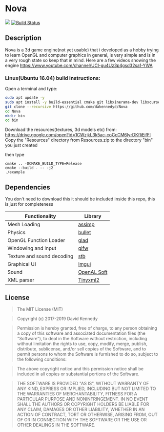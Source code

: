 # Nova
![](https://i.imgur.com/CriXiIo.jpg?raw=true)
[![Build Status](https://travis-ci.com/dakennedyd/Nova.svg?token=sNzFKmUxnz5KdnspDAiK&branch=development)](https://travis-ci.com/dakennedyd/Nova)

## Description
Nova is a 3d game engine(not yet usable) that i developed as a hobby trying to learn OpenGL and computer graphics in general, is very simple and is in a very rough state so keep that in mind.
Here are a few videos showing the engine https://www.youtube.com/channel/UCI-gu4Uz3p4gsd32sa1-YWA

### Linux(Ubuntu 16.04) build instructions:
Open a terminal and type:
```bash
sudo apt update -y
sudo apt install -y build-essential cmake git libxinerama-dev libxcursor-dev xorg-dev libpulse-dev portaudio19-dev libsndio-dev
git clone --recursive https://github.com/dakennedyd/Nova
cd Nova
mkdir bin
cd bin
```
Download the resources(textures, 3d models etc) from:
https://drive.google.com/open?id=1CWzjkL3k5ac-coCcCM6IyrDKfIiEifFI
Copy the "Resources" directory from Resources.zip to the directory "bin" you just created

then type
```
cmake .. -DCMAKE_BUILD_TYPE=Release
cmake --build . -- -j2
./example
```

## Dependencies
You don't need to download this it should be included inside this repo, this is just for completeness

| Functionality  | Library |
| --- | --- |
| Mesh Loading | [assimp](https://github.com/assimp/assimp)   |
| Physics | [bullet](https://github.com/bulletphysics/bullet3)  |
| OpenGL Function Loader | [glad](https://github.com/Dav1dde/glad)      |
| Windowing and Input | [glfw](https://github.com/glfw/glfw)        |
| Texture and sound decoding | [stb](https://github.com/nothings/stb)   |
| Graphical UI | [Imgui](https://github.com/ocornut/imgui)  |
| Sound | [OpenAL Soft](https://github.com/kcat/openal-soft) |
| XML parser | [Tinyxml2](https://github.com/leethomason/tinyxml2)   |

## License
>The MIT License (MIT)

>Copyright (c) 2017-2019 David Kennedy

>Permission is hereby granted, free of charge, to any person obtaining a copy of this software and associated documentation files (the "Software"), to deal in the Software without restriction, including without limitation the rights to use, copy, modify, merge, publish, distribute, sublicense, and/or sell copies of the Software, and to permit persons to whom the Software is furnished to do so, subject to the following conditions:

>The above copyright notice and this permission notice shall be included in all copies or substantial portions of the Software.

>THE SOFTWARE IS PROVIDED "AS IS", WITHOUT WARRANTY OF ANY KIND, EXPRESS OR IMPLIED, INCLUDING BUT NOT LIMITED TO THE WARRANTIES OF MERCHANTABILITY, FITNESS FOR A PARTICULAR PURPOSE AND NONINFRINGEMENT. IN NO EVENT SHALL THE AUTHORS OR COPYRIGHT HOLDERS BE LIABLE FOR ANY CLAIM, DAMAGES OR OTHER LIABILITY, WHETHER IN AN ACTION OF CONTRACT, TORT OR OTHERWISE, ARISING FROM, OUT OF OR IN CONNECTION WITH THE SOFTWARE OR THE USE OR OTHER DEALINGS IN THE SOFTWARE.